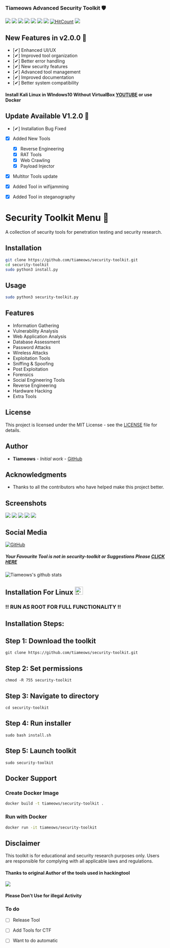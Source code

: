 ### Tiameows Advanced Security Toolkit 🛡️
![](https://img.shields.io/github/license/tiameows/security-toolkit)
![](https://img.shields.io/github/issues/tiameows/security-toolkit)
![](https://img.shields.io/github/issues-closed/tiameows/security-toolkit)
![](https://img.shields.io/badge/Python-3-blue)
![](https://img.shields.io/github/forks/tiameows/security-toolkit)
![](https://img.shields.io/github/stars/tiameows/security-toolkit)
![](https://img.shields.io/github/last-commit/tiameows/security-toolkit)
[![HitCount](http://hits.dwyl.com/tiameows/security-toolkit.svg)](http://hits.dwyl.com/tiameows/security-toolkit)
![](https://img.shields.io/badge/platform-Linux%20%7C%20KaliLinux%20%7C%20ParrotOs-blue)

## New Features in v2.0.0 🚀 
- [✔] Enhanced UI/UX
- [✔] Improved tool organization
- [✔] Better error handling
- [✔] New security features
- [✔] Advanced tool management
- [✔] Improved documentation
- [✔] Better system compatibility

#### Install Kali Linux in WIndows10 Without VirtualBox [YOUTUBE](https://youtu.be/BsFhpIDcd9I) or use Docker

## Update Available V1.2.0 🚀 
- [✔] Installation Bug Fixed
- [x] Added New Tools 
    - [x] Reverse Engineering
    - [x] RAT Tools
    - [x] Web Crawling 
    - [x] Payload Injector
- [x] Multitor Tools update
- [X] Added Tool in wifijamming
- [X] Added Tool in steganography



# Security Toolkit Menu 🧰

A collection of security tools for penetration testing and security research.

## Installation

```bash
git clone https://github.com/tiameows/security-toolkit.git
cd security-toolkit
sudo python3 install.py
```

## Usage

```bash
sudo python3 security-toolkit.py
```

## Features

- Information Gathering
- Vulnerability Analysis
- Web Application Analysis
- Database Assessment
- Password Attacks
- Wireless Attacks
- Exploitation Tools
- Sniffing & Spoofing
- Post Exploitation
- Forensics
- Social Engineering Tools
- Reverse Engineering
- Hardware Hacking
- Extra Tools

## License

This project is licensed under the MIT License - see the [LICENSE](LICENSE) file for details.

## Author

- **Tiameows** - *Initial work* - [GitHub](https://github.com/tiameows)

## Acknowledgments

- Thanks to all the contributors who have helped make this project better.

## Screenshots

![](https://github.com/tiameows/security-toolkit/blob/master/images/A00.png)
![](https://github.com/tiameows/security-toolkit/blob/master/images/A0.png)
![](https://github.com/tiameows/security-toolkit/blob/master/images/A1.png)
![](https://github.com/tiameows/security-toolkit/blob/master/images/A2.png)
![](https://github.com/tiameows/security-toolkit/blob/master/images/A4.png)

## Social Media

[![GitHub](https://img.shields.io/badge/-GitHub-181717?style=flat-square&logo=github&link=https://github.com/tiameows/)](https://github.com/tiameows/)

##### Your Favourite Tool is not in security-toolkit or Suggestions Please [CLICK HERE](https://forms.gle/b235JoCKyUq5iM3t8)

![Tiameows's github stats](https://github-readme-stats.vercel.app/api?username=tiameows&show_icons=true&title_color=fff&icon_color=79ff97&text_color=9f9f9f&bg_color=151515)

## Installation For Linux <img src="https://konpa.github.io/devicon/devicon.git/icons/linux/linux-original.svg" alt="linux" width="25" height="25"/></p><p align="center">


### !! RUN AS ROOT FOR FULL FUNCTIONALITY !! 


## Installation Steps:

## Step 1: Download the toolkit

    git clone https://github.com/tiameows/security-toolkit.git

## Step 2: Set permissions
    
    chmod -R 755 security-toolkit  

## Step 3: Navigate to directory

    cd security-toolkit

## Step 4: Run installer
    
    sudo bash install.sh

## Step 5: Launch toolkit

    sudo security-toolkit

## Docker Support

### Create Docker Image
```bash
docker build -t tiameows/security-toolkit .
```

### Run with Docker
```bash
docker run -it tiameows/security-toolkit
```

## Disclaimer
This toolkit is for educational and security research purposes only. Users are responsible for complying with all applicable laws and regulations.

#### Thanks to original Author of the tools used in hackingtool

<img src ="https://img.shields.io/badge/Important-notice-red" />
<h4>Please Don't Use for illegal Activity</h4>

### To do 
- [ ] Release Tool 
- [ ] Add Tools for CTF
- [ ] Want to do automatic 


